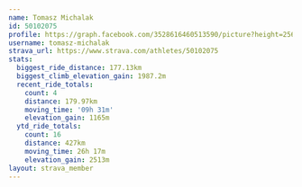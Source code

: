 ```yaml
---
name: Tomasz Michalak
id: 50102075
profile: https://graph.facebook.com/3528616460513590/picture?height=256&width=256
username: tomasz-michalak
strava_url: https://www.strava.com/athletes/50102075
stats:
  biggest_ride_distance: 177.13km
  biggest_climb_elevation_gain: 1987.2m
  recent_ride_totals:
    count: 4
    distance: 179.97km
    moving_time: '09h 31m'
    elevation_gain: 1165m
  ytd_ride_totals:
    count: 16
    distance: 427km
    moving_time: 26h 17m
    elevation_gain: 2513m
layout: strava_member
--- 
```

